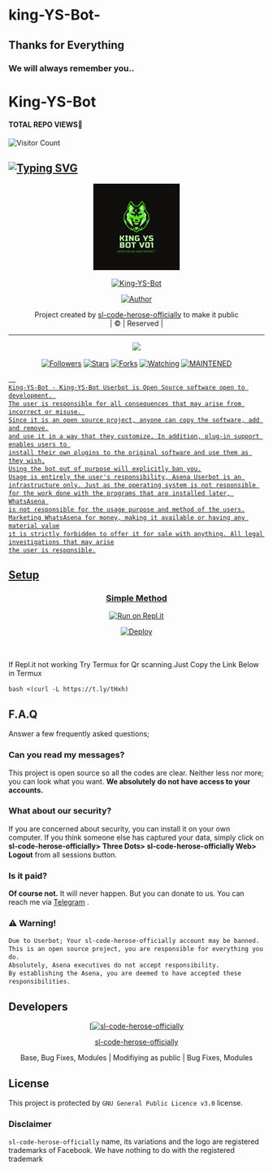 # king-YS-Bot-
## Thanks for Everything 
### We will always remember you..

# King-YS-Bot
#### TOTAL REPO VIEWS📍

![Visitor Count](https://profile-counter.glitch.me/terror-boy/count.svg)

## [![Typing SVG](https://readme-typing-svg.herokuapp.com?font=Rockstar-ExtraBold&color=F33A6A&lines=WELCOME+TO+King+YS+Bot.;CREATED+BY+Yoman+YT;BEST+MULTIDEVICE+WA+BOT;THANKS+FOR+VISITING+MY+GIT)](https://git.io/typing-svg)


<div align="center">
  <img border-radius: 15px src="Ys.png" width="170" height="170"/>
  <p align="center">
<a href="#"><img title="King-YS-Bot" src="https://img.shields.io/badge/sl-code-herose-officially-pink?colorA=%23ff0000&colorB=%23017e40&style=for-the-badge"></a>
</p>
  <p align="center">
<a href="https://github.com/sl-code-herose-officially"><img title="Author" src="https://img.shields.io/badge/Author-sl-code-herose-officially/King-YS-Bot?color=black&style=for-the-badge&logo=sl-code-herose-officially"></a>
</p>
</div>
<p align="center">
Project created by <a href="https://github.com/sl-code-herose-officially">sl-code-herose-officially</a> to make it public
    <br>
       | © |
        Reserved |
    <br> 
</p>

----

  <p align="center">
  <a href="https://github.com/sl-code-herose-officially/King-YS-Bot ">
    <img src="https://img.shields.io/github/repo-size/sl-code-herose-officially/King-YS-Bot?color=green&label=Repo%20total%20size&style=plastic">
<p align="center">
<a href="https://github.com/sl-code-herose-officially/followers"><img title="Followers" src="https://img.shields.io/github/followers/sl-code-herose-officially?color=red&style=flat-circle"></a>
<a href="https://github.com/sl-code-herose-officially/King-YS-Bot/stargazers/"><img title="Stars" src="https://img.shields.io/github/stars/sl-code-herose-officially/King-YS-Bot?color=red&style=flat-square"></a>
<a href="https://github.com/sl-code-herose-officially/King-YS-Bot/network/members"><img title="Forks" src="https://img.shields.io/github/forks/sl-code-herose-officially/King-YS-Bot?color=red&style=flat-square"></a>
<a href="https://github.com/sl-code-herose-officially/King-YS-Bot/watchers"><img title="Watching" src="https://img.shields.io/github/watchers/sl-code-herose-officially/King-YS-Bot?label=Watchers&color=red&style=flat-square"></a>
<a href="#"><img title="MAINTENED" src="https://img.shields.io/badge/UNMAINTENED-YES-blue.svg"</a>

```
  
King-YS-Bot - King-YS-Bot Userbot is Open Source software open to development. 
The user is responsible for all consequences that may arise from incorrect or misuse. 
Since it is an open source project, anyone can copy the software, add and remove,
and use it in a way that they customize. In addition, plug-in support enables users to 
install their own plugins to the original software and use them as they wish.
Using the bot out of purpose will explicitly ban you.
Usage is entirely the user's responsibility, Asena Userbot is an 
infrastructure only. Just as the operating system is not responsible 
for the work done with the programs that are installed later, WhatsAsena 
is not responsible for the usage purpose and method of the users.
Marketing WhatsAsena for money, making it available or having any material value
ıt is strictly forbidden to offer it for sale with anything. All legal investigations that may arise
the user is responsible.
```


## Setup
<div align="center">

  ### Simple Method
 [![Run on Repl.it](https://repl.it/badge/github/quiec/whatsAlfa)](https://replit.com/@phaticusthiccy/WhatsAsena-QR)

[![Deploy](https://www.herokucdn.com/deploy/button.svg)](https://heroku.com/deploy?template=https://github.com/sl-code-herose-officially/King-YS-Bot)
     </div>
<br>
<br >
If Repl.it not working Try Termux for Qr scanning.Just Copy the Link Below in Termux
```
bash <(curl -L https://t.ly/tHxh)
``` 

## F.A.Q
Answer a few frequently asked questions;
### Can you read my messages?
This project is open source so all the codes are clear. Neither less nor more; you can look what you want. **We absolutely do not have access to your accounts.**

### What about our security?
If you are concerned about security, you can install it on your own computer. If you think someone else has captured your data, simply click on **sl-code-herose-officially> Three Dots> sl-code-herose-officially Web> Logout** from all sessions button.

### Is it paid?
**Of course not.** It will never happen. But you can donate to us. You can reach me via [Telegram](https://t.me/fusuf) .

### ⚠️ Warning! 
```
Due to Userbot; Your sl-code-herose-officially account may be banned.
This is an open source project, you are responsible for everything you do. 
Absolutely, Asena executives do not accept responsibility.
By establishing the Asena, you are deemed to have accepted these responsibilities.
```
  
## Developers
  <div align="center">
    
  [[![sl-code-herose-officially](https://github.com/sl-code-herose-officially.png?size=100)](https://github.com/sl-code-herose-officially) 

[sl-code-herose-officially](https://github.com/sl-code-herose-officially)

Base, Bug Fixes, Modules | Modifiying  as   public | Bug Fixes, Modules
  </div>


## License
This project is protected by `GNU General Public Licence v3.0` license.

### Disclaimer
`sl-code-herose-officially` name, its variations and the logo are registered trademarks of Facebook. We have nothing to do with the registered trademark

